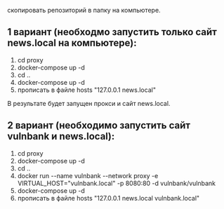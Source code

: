 скопировать репозиторий в папку на компьютере.

## 1 вариант (необходмо запустить только сайт news.local на компьютере):
1. cd proxy
2. docker-compose up -d
3. cd ..
4. docker-compose up -d
5. прописать в файле hosts "127.0.0.1 news.local" 

В результате будет запущен прокси и сайт news.local.

## 2 вариант (необходимо запустить сайт vulnbank и news.local):
1. cd proxy
2. docker-compose up -d
3. cd ..
4. docker run --name vulnbank --network proxy -e VIRTUAL_HOST="vulnbank.local" -p 8080:80 -d vulnbank/vulnbank
5. docker-compose up -d
6. прописать в файле hosts "127.0.0.1 news.local vulnbank.local" 
